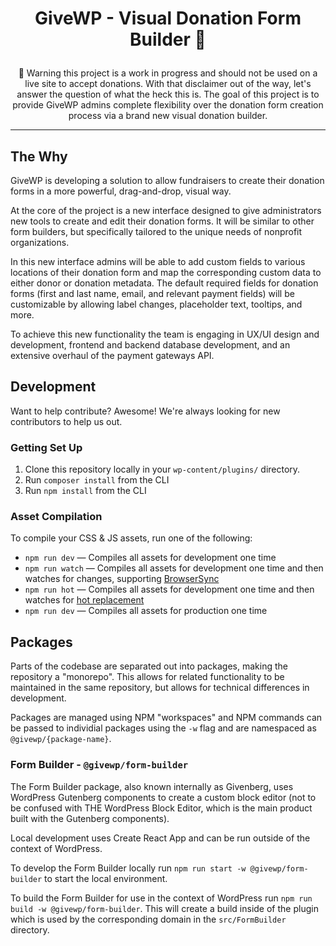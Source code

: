 <h1><p align="center">GiveWP - Visual Donation Form Builder 💚</p></h1>

<p align="center">🚨 Warning this project is a work in progress and should not be used on a live site to accept donations. With that disclaimer out of the way, let's answer the question of what the heck this is. The goal of this project is to provide GiveWP admins complete flexibility over the donation form creation process via a brand new visual donation builder.</p>

---

## The Why

GiveWP is developing a solution to allow fundraisers to create their donation forms in a more powerful, drag-and-drop, visual way.

At the core of the project is a new interface designed to give administrators new tools to create and edit their donation forms. It will be similar to other form builders, but specifically tailored to the unique needs of nonprofit organizations.

In this new interface admins will be able to add custom fields to various locations of their donation form and map the corresponding custom data to either donor or donation metadata. The default required fields for donation forms (first and last name, email, and relevant payment fields) will be customizable by allowing label changes, placeholder text, tooltips, and more.

To achieve this new functionality the team is engaging in UX/UI design and development, frontend and backend database development, and an extensive overhaul of the payment gateways API.

## Development

Want to help contribute? Awesome! We're always looking for new contributors to help us out.

### Getting Set Up
1. Clone this repository locally in your `wp-content/plugins/` directory.
2. Run `composer install` from the CLI
3. Run `npm install` from the CLI

### Asset Compilation
To compile your CSS & JS assets, run one of the following:
- `npm run dev` — Compiles all assets for development one time
- `npm run watch` — Compiles all assets for development one time and then watches for changes, supporting [BrowserSync](https://laravel-mix.com/docs/5.0/browsersync)
- `npm run hot` — Compiles all assets for development one time and then watches for [hot replacement](https://laravel-mix.com/docs/5.0/hot-module-replacement)
- `npm run dev` — Compiles all assets for production one time

## Packages

Parts of the codebase are separated out into packages, making the repository a "monorepo". This allows for related functionality to be maintained in the same repository, but allows for technical differences in development.

Packages are managed using NPM "workspaces" and NPM commands can be passed to individial packages using the `-w` flag and are namespaced as `@givewp/{package-name}`.

### Form Builder - `@givewp/form-builder`

The Form Builder package, also known internally as Givenberg, uses WordPress Gutenberg components to create a custom block editor (not to be confused with THE WordPress Block Editor, which is the main product built with the Gutenberg components).

Local development uses Create React App and can be run outside of the context of WordPress.

To develop the Form Builder locally run `npm run start -w @givewp/form-builder` to start the local environment.

To build the Form Builder for use in the context of WordPress run `npm run build -w @givewp/form-builder`. This will create a build inside of the plugin which is used by the corresponding domain in the `src/FormBuilder` directory.

